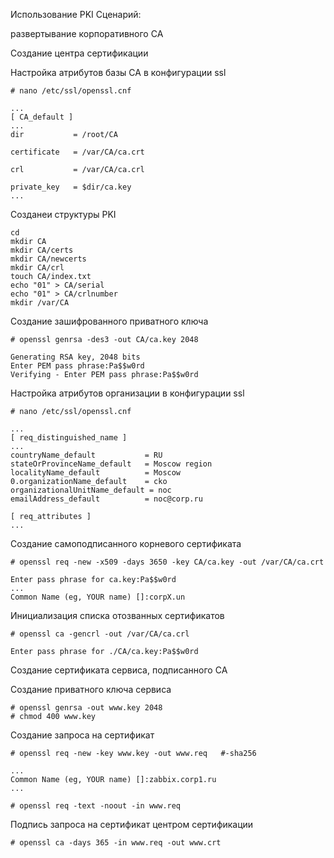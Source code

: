Использование PKI
Сценарий:

развертывание корпоративного CA 

Создание центра сертификации

Настройка атрибутов базы CA в конфигурации ssl
```
# nano /etc/ssl/openssl.cnf
```
```
...
[ CA_default ]
...
dir           = /root/CA

certificate   = /var/CA/ca.crt

crl           = /var/CA/ca.crl

private_key   = $dir/ca.key
...
```
Созданеи структуры PKI
```
cd
mkdir CA
mkdir CA/certs
mkdir CA/newcerts
mkdir CA/crl
touch CA/index.txt
echo "01" > CA/serial
echo "01" > CA/crlnumber
mkdir /var/CA
```
Создание зашифрованного приватного ключа
```
# openssl genrsa -des3 -out CA/ca.key 2048

Generating RSA key, 2048 bits
Enter PEM pass phrase:Pa$$w0rd
Verifying - Enter PEM pass phrase:Pa$$w0rd
```
Настройка атрибутов организации в конфигурации ssl
```
# nano /etc/ssl/openssl.cnf
```
```
...
[ req_distinguished_name ]
...
countryName_default           = RU
stateOrProvinceName_default   = Moscow region
localityName_default          = Moscow
0.organizationName_default    = cko
organizationalUnitName_default = noc
emailAddress_default          = noc@corp.ru

[ req_attributes ]
...
```
Создание самоподписанного корневого сертификата
```
# openssl req -new -x509 -days 3650 -key CA/ca.key -out /var/CA/ca.crt
```
```
Enter pass phrase for ca.key:Pa$$w0rd
...
Common Name (eg, YOUR name) []:corpX.un
```

Инициализация списка отозванных сертификатов

```
# openssl ca -gencrl -out /var/CA/ca.crl
```
```
Enter pass phrase for ./CA/ca.key:Pa$$w0rd
```

Создание сертификата сервиса, подписанного CA

Создание приватного ключа сервиса
```
# openssl genrsa -out www.key 2048
# chmod 400 www.key
```
Создание запроса на сертификат

```
# openssl req -new -key www.key -out www.req   #-sha256
```
```
...
Common Name (eg, YOUR name) []:zabbix.corp1.ru
...
```
```
# openssl req -text -noout -in www.req
```
Подпись запроса на сертификат центром сертификации
```
# openssl ca -days 365 -in www.req -out www.crt
```

